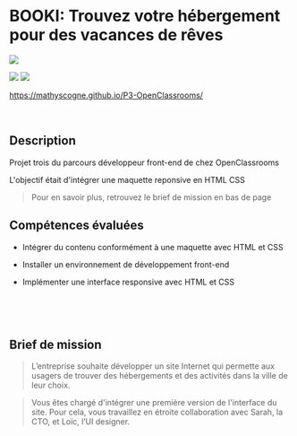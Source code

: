 &nbsp;
# BOOKI: Trouvez votre hébergement pour des vacances de rêves

![](https://forthebadge.com/images/badges/built-with-love.svg)

![](https://img.shields.io/badge/CSS3-1572B6?style=for-the-badge&logo=css3&logoColor=white)
![](https://img.shields.io/badge/HTML5-E34F26?style=for-the-badge&logo=html5&logoColor=white)





https://mathyscogne.github.io/P3-OpenClassrooms/
&nbsp;

&nbsp;
## Description

Projet trois du parcours développeur front-end de chez OpenClassrooms

L'objectif était d'intégrer une maquette reponsive en HTML CSS
> Pour en savoir plus, retrouvez le brief de mission en bas de page


## Compétences évaluées

- Intégrer du contenu conformément à une maquette avec HTML et CSS

- Installer un environnement de développement front-end
 
- Implémenter une interface responsive avec HTML et CSS

&nbsp;

&nbsp;
## Brief de mission

> L’entreprise souhaite développer un site Internet qui permette aux usagers de trouver des hébergements et des activités dans la ville de leur choix.

> Vous êtes chargé d'intégrer une première version de l'interface du site. Pour cela, vous travaillez en étroite collaboration avec Sarah, la CTO, et Loïc, l’UI designer. 
&nbsp;

&nbsp;
